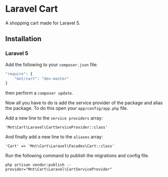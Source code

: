 # Laravel Cart
A shopping cart made for Laravel 5.

## Installation

### Laravel 5

Add the following to your `composer.json` file:

```php
"require": {
	"mnt/cart": "dev-master"
}
```

then perform a `composer update`.

Now all you have to do is add the service provider of the package and alias the package. To do this open your `app/config/app.php` file.

Add a new line to the `service providers` array:

	'Mnt\Cart\Laravel\CartServiceProvider::class'

And finally add a new line to the `aliases` array:

	'Cart' => 'Mnt\Cart\Laravel\Facades\Cart::class'
	
Run the following command to publish the migrations and config file.

```php artisan vendor:publish --provider="Mnt\Cart\Laravel\CartServiceProvider"```

